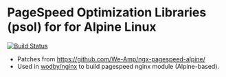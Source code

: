 # PageSpeed Optimization Libraries (psol) for for Alpine Linux

[![Build Status](https://travis-ci.com/wodby/pagespeed.svg?branch=master)](https://travis-ci.com/wodby/pagespeed)

* Patches from https://github.com/We-Amp/ngx-pagespeed-alpine/
* Used in [wodby/nginx](https://github.com/wodby/nginx) to build pagespeed nginx module (Alpine-based).
